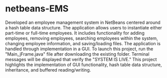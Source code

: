 # netbeans-EMS
Developed an employee management system in NetBeans centered around a hash table data structure. The application allows users to instantiate either part-time or full-time employees. It includes functionality for adding employees, removing employees, searching employees within the system, changing employee information, and saving/loading files.
The application is handled through implementation in a GUI. To launch this project, run the "Main_jFrame.java" file after downloading the existing folder. Terminal messages will be displayed that verify the "SYSTEM IS LIVE."
This project highlights the implementation of GUI functionality, hash table data structure, inheritance, and buffered reading/writing.
